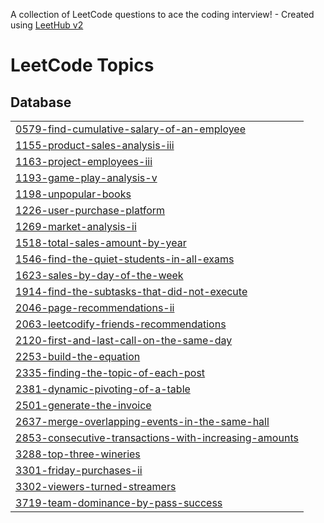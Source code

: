 A collection of LeetCode questions to ace the coding interview! - Created using [LeetHub v2](https://github.com/arunbhardwaj/LeetHub-2.0)
<!---LeetCode Topics Start-->
# LeetCode Topics
## Database
|  |
| ------- |
| [0579-find-cumulative-salary-of-an-employee](https://github.com/Deanmeisong/leetcode_puzzle_sql/tree/master/0579-find-cumulative-salary-of-an-employee) |
| [1155-product-sales-analysis-iii](https://github.com/Deanmeisong/leetcode_puzzle_sql/tree/master/1155-product-sales-analysis-iii) |
| [1163-project-employees-iii](https://github.com/Deanmeisong/leetcode_puzzle_sql/tree/master/1163-project-employees-iii) |
| [1193-game-play-analysis-v](https://github.com/Deanmeisong/leetcode_puzzle_sql/tree/master/1193-game-play-analysis-v) |
| [1198-unpopular-books](https://github.com/Deanmeisong/leetcode_puzzle_sql/tree/master/1198-unpopular-books) |
| [1226-user-purchase-platform](https://github.com/Deanmeisong/leetcode_puzzle_sql/tree/master/1226-user-purchase-platform) |
| [1269-market-analysis-ii](https://github.com/Deanmeisong/leetcode_puzzle_sql/tree/master/1269-market-analysis-ii) |
| [1518-total-sales-amount-by-year](https://github.com/Deanmeisong/leetcode_puzzle_sql/tree/master/1518-total-sales-amount-by-year) |
| [1546-find-the-quiet-students-in-all-exams](https://github.com/Deanmeisong/leetcode_puzzle_sql/tree/master/1546-find-the-quiet-students-in-all-exams) |
| [1623-sales-by-day-of-the-week](https://github.com/Deanmeisong/leetcode_puzzle_sql/tree/master/1623-sales-by-day-of-the-week) |
| [1914-find-the-subtasks-that-did-not-execute](https://github.com/Deanmeisong/leetcode_puzzle_sql/tree/master/1914-find-the-subtasks-that-did-not-execute) |
| [2046-page-recommendations-ii](https://github.com/Deanmeisong/leetcode_puzzle_sql/tree/master/2046-page-recommendations-ii) |
| [2063-leetcodify-friends-recommendations](https://github.com/Deanmeisong/leetcode_puzzle_sql/tree/master/2063-leetcodify-friends-recommendations) |
| [2120-first-and-last-call-on-the-same-day](https://github.com/Deanmeisong/leetcode_puzzle_sql/tree/master/2120-first-and-last-call-on-the-same-day) |
| [2253-build-the-equation](https://github.com/Deanmeisong/leetcode_puzzle_sql/tree/master/2253-build-the-equation) |
| [2335-finding-the-topic-of-each-post](https://github.com/Deanmeisong/leetcode_puzzle_sql/tree/master/2335-finding-the-topic-of-each-post) |
| [2381-dynamic-pivoting-of-a-table](https://github.com/Deanmeisong/leetcode_puzzle_sql/tree/master/2381-dynamic-pivoting-of-a-table) |
| [2501-generate-the-invoice](https://github.com/Deanmeisong/leetcode_puzzle_sql/tree/master/2501-generate-the-invoice) |
| [2637-merge-overlapping-events-in-the-same-hall](https://github.com/Deanmeisong/leetcode_puzzle_sql/tree/master/2637-merge-overlapping-events-in-the-same-hall) |
| [2853-consecutive-transactions-with-increasing-amounts](https://github.com/Deanmeisong/leetcode_puzzle_sql/tree/master/2853-consecutive-transactions-with-increasing-amounts) |
| [3288-top-three-wineries](https://github.com/Deanmeisong/leetcode_puzzle_sql/tree/master/3288-top-three-wineries) |
| [3301-friday-purchases-ii](https://github.com/Deanmeisong/leetcode_puzzle_sql/tree/master/3301-friday-purchases-ii) |
| [3302-viewers-turned-streamers](https://github.com/Deanmeisong/leetcode_puzzle_sql/tree/master/3302-viewers-turned-streamers) |
| [3719-team-dominance-by-pass-success](https://github.com/Deanmeisong/leetcode_puzzle_sql/tree/master/3719-team-dominance-by-pass-success) |
<!---LeetCode Topics End-->